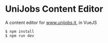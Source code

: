 # UniJobs Content Editor

A content editor for www.unijobs.it, in VueJS

    $ npm install
    $ npm run dev

